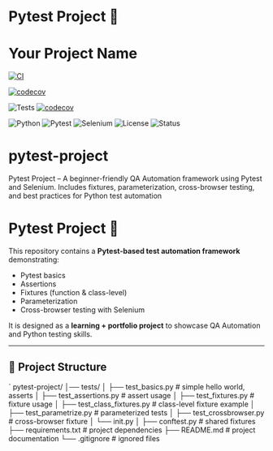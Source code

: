 
# Pytest  Project 🚀
# Your Project Name

[![CI](https://github.com/Anup-sharma190/pytest-project/actions/workflows/ci.yml/badge.svg)](https://github.com/Anup-sharma190/pytest-project/actions/workflows/ci.yml)


[![codecov](https://codecov.io/gh/USERNAME/REPO/branch/main/graph/badge.svg?token=YOUR_TOKEN)](https://codecov.io/gh/USERNAME/REPO)

![Tests](https://github.com/YourUserName/pytest-demo-project/actions/workflows/pytest.yml/badge.svg)
[![codecov](https://codecov.io/gh/YourUserName/pytest-demo-project/branch/main/graph/badge.svg)](https://codecov.io/gh/YourUserName/pytest-demo-project)

![Python](https://img.shields.io/badge/Python-3.10+-blue.svg)
![Pytest](https://img.shields.io/badge/Pytest-Framework-green.svg)
![Selenium](https://img.shields.io/badge/Selenium-Automation-orange.svg)
![License](https://img.shields.io/badge/License-MIT-yellow.svg)
![Status](https://img.shields.io/badge/Project-Active-success.svg)
# pytest-project
Pytest  Project – A beginner-friendly QA Automation framework using Pytest and Selenium. Includes fixtures, parameterization, cross-browser testing, and best practices for Python test automation
# Pytest  Project 🚀

This repository contains a **Pytest-based test automation framework** demonstrating:
- Pytest basics
- Assertions
- Fixtures (function & class-level)
- Parameterization
- Cross-browser testing with Selenium

It is designed as a **learning + portfolio project** to showcase QA Automation and Python testing skills.

---

## 📂 Project Structure

`
pytest-project/
│── tests/
│ ├── test_basics.py # simple hello world, asserts
│ ├── test_assertions.py # assert usage
│ ├── test_fixtures.py # fixture usage
│ ├── test_class_fixtures.py # class-level fixture example
│ ├── test_parametrize.py # parameterized tests
│ ├── test_crossbrowser.py # cross-browser fixture
│ └── init.py
│
├── conftest.py # shared fixtures
├── requirements.txt # project dependencies
├── README.md # project documentation
└── .gitignore # ignored files
